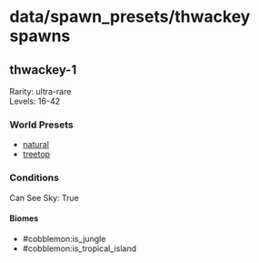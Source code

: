 # data/spawn_presets/thwackey spawns  
  
## thwackey-1  
Rarity: ultra-rare  
Levels: 16-42  
  
### World Presets  
* [natural](data/spawn_data/natural.md)  
* [treetop](data/spawn_data/treetop.md)  
  
### Conditions  
Can See Sky: True  
  
#### Biomes  
  * #cobblemon:is_jungle
  * #cobblemon:is_tropical_island
  
